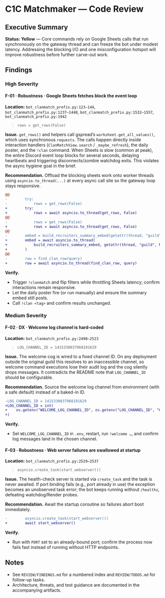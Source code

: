 # C1C Matchmaker — Code Review

## Executive Summary
**Status: Yellow** — Core commands rely on Google Sheets calls that run synchronously on the gateway thread and can freeze the bot under modest latency. Addressing the blocking I/O and one misconfiguration hotspot will improve robustness before further carve-out work.

## Findings

### High Severity

#### F-01 · Robustness · Google Sheets fetches block the event loop
**Location:** `bot_clanmatch_prefix.py:123–144`, `bot_clanmatch_prefix.py:1237–1448`, `bot_clanmatch_prefix.py:1532–1557`, `bot_clanmatch_prefix.py:1942`

> `rows = get_rows(False)`

**Issue.** `get_rows()` and helpers call gspread’s `worksheet.get_all_values()`, which uses synchronous `requests`. The calls happen directly inside interaction handlers (`ClanMatchView.search` / `_maybe_refresh`), the daily poster, and the `!clan` command. When Sheets is slow (common at peak), the entire Discord event loop blocks for several seconds, delaying heartbeats and triggering disconnects/zombie watchdog exits. This violates the async hygiene goal in the brief.

**Recommendation.** Offload the blocking sheets work onto worker threads using `asyncio.to_thread(...)` at every async call site so the gateway loop stays responsive.

```diff
@@
-        try:
-            rows = get_rows(False)
+        try:
+            rows = await asyncio.to_thread(get_rows, False)
@@
-            rows = get_rows(False)
+            rows = await asyncio.to_thread(get_rows, False)
@@
-        embed = build_recruiters_summary_embed(getattr(thread, "guild", None))
+        embed = await asyncio.to_thread(
+            build_recruiters_summary_embed, getattr(thread, "guild", None)
+        )
@@
-        row = find_clan_row(query)
+        row = await asyncio.to_thread(find_clan_row, query)
```

**Verify.**
- Trigger `!clanmatch` and flip filters while throttling Sheets latency; confirm interactions remain responsive.
- Let the daily poster fire (or run manually) and ensure the summary embed still posts.
- Call `!clan <tag>` and confirm results unchanged.

### Medium Severity

#### F-02 · DX · Welcome log channel is hard-coded
**Location:** `bot_clanmatch_prefix.py:2498–2523`

> `LOG_CHANNEL_ID = 1415330837968191629`

**Issue.** The welcome cog is wired to a fixed channel ID. On any deployment outside the original guild this resolves to an inaccessible channel, so welcome command executions lose their audit log and the cog silently drops messages. It contradicts the README note that `LOG_CHANNEL_ID` should be configurable.

**Recommendation.** Source the welcome log channel from environment (with a safe default) instead of a baked-in ID.

```diff
-LOG_CHANNEL_ID = 1415330837968191629
+LOG_CHANNEL_ID = int(
+    os.getenv("WELCOME_LOG_CHANNEL_ID", os.getenv("LOG_CHANNEL_ID", "0")) or "0"
+)
```

**Verify.**
- Set `WELCOME_LOG_CHANNEL_ID` in `.env`, restart, run `!welcome …`, and confirm log messages land in the chosen channel.

#### F-03 · Robustness · Web server failures are swallowed at startup
**Location:** `bot_clanmatch_prefix.py:2529–2537`

> `asyncio.create_task(start_webserver())`

**Issue.** The health-check server is started via `create_task` and the task is never awaited. If port binding fails (e.g., port already in use) the exception becomes an unobserved task error; the bot keeps running without `/healthz`, defeating watchdog/Render probes.

**Recommendation.** Await the startup coroutine so failures abort boot immediately.

```diff
-        asyncio.create_task(start_webserver())
+        await start_webserver()
```

**Verify.**
- Run with `PORT` set to an already-bound port; confirm the process now fails fast instead of running without HTTP endpoints.

## Notes
- See `REVIEW/FINDINGS.md` for a numbered index and `REVIEW/TODOS.md` for follow-up tasks.
- Architecture, threats, and test guidance are documented in the accompanying artifacts.
